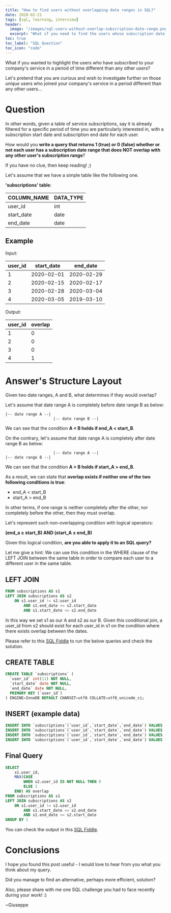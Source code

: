 ```yaml
---
title: "How to find users without overlapping date ranges in SQL?"
date: 2020-02-21
tags: [sql, learning, interview]
header:
  image: "/images/sql-users-without-overlap-subscription-date-range.png"
  excerpt: "What if you need to find the users whose subscription date range does NOT overlap with any other user's subscription date range? Here's the query for you."
toc: true
toc_label: "SQL Question"
toc_icon: "code"
---
```


What if you wanted to highlight the users who have subscribed to your company's service in a period of time different than any other users?

Let's pretend that you are curious and wish to investigate further on those *unique* users who joined your company's service in a period different than any other users...

# Question

In other words, given a table of service subscriptions, say it is already filtered for a specific period of time you are particularly interested in, with a subscription start date and subscription end date for each user.

How would you **write a query that returns 1 (true) or 0 (false) whether or not each user has a subscription date range that does NOT overlap with any other user's subscription range**?

If you have no clue, then keep reading! ;)

Let's assume that we have a simple table like the following one.

**'subscriptions' table**:

| COLUMN_NAME   | DATA_TYPE |
|---------------|-----------|
| user_id       | int       |
| start_date    | date      |
| end_date      | date      |


## Example

Input:

| user_id | start_date | end_date   |
|---------|------------|------------|
| 1       | 2020-02-01 | 2020-02-29 |
| 2       | 2020-02-15 | 2020-02-17 |
| 3       | 2020-02-28 | 2020-03-04 |
| 4       | 2020-03-05 | 2019-03-10 |

Output:

| user_id | overlap |
|---------|---------|
| 1       | 0       |
| 2       | 0       |
| 3       | 0       |
| 4       | 1       |


# Answer's Structure Layout

Given two date ranges, A and B, what determines if they would overlap?

Let's assume that date range A is completely before date range B as below:

    |-- date range A --|
                         |-- date range B --|

We can see that the condition **A < B holds if end_A < start_B**.

On the contrary, let's assume that date range A is completely after date range B as below:

                         |-- date range A --|
    |-- date range B --|

We can see that the condition **A > B holds if start_A > end_B**.

As a result, we can state that **overlap exists if neither one of the two following conditions is true**:
- end_A < start_B
- start_A > end_B

In other terms, if one range is neither completely after the other, nor completely before the other, then they must overlap.

Let's represent such non-overlapping condition with logical operators:

**(end_a ≥ start_B) AND (start_A ≤ end_B)**

Given this logical condition, **are you able to apply it to an SQL query?**

Let me give a hint: We can use this condition in the WHERE clause of the LEFT JOIN between the same table in order to compare each user to a different user in the same table.


## LEFT JOIN

```sql
FROM subscriptions AS s1
LEFT JOIN subscriptions AS s2
    ON s1.user_id != s2.user_id
        AND s1.end_date >= s2.start_date
        AND s1.start_date <= s2.end_date
```

In this way we set s1 as our A and s2 as our B. Given this conditional join, a user_id from s2 should exist for each
user_id in s1 on the condition where there exists overlap between the dates.

Please refer to this [SQL Fiddle](http://sqlfiddle.com/#!9/d17c8/4) to run the below queries and check the solution.

## CREATE TABLE

```sql
CREATE TABLE `subscriptions` (
  `user_id` int(11) NOT NULL,
  `start_date` date NOT NULL,
  `end_date` date NOT NULL,
  PRIMARY KEY (`user_id`)
) ENGINE=InnoDB DEFAULT CHARSET=utf8 COLLATE=utf8_unicode_ci;
```

## INSERT (example data)

```sql
INSERT INTO `subscriptions`(`user_id`,`start_date`,`end_date`) VALUES (1,'2020-02-01','2020-02-29');
INSERT INTO `subscriptions`(`user_id`,`start_date`,`end_date`) VALUES (2,'2020-02-15','2020-02-17');
INSERT INTO `subscriptions`(`user_id`,`start_date`,`end_date`) VALUES (3,'2020-02-28','2020-03-04');
INSERT INTO `subscriptions`(`user_id`,`start_date`,`end_date`) VALUES (4,'2020-03-05','2020-03-10');
```

## Final Query

```sql
SELECT
    s1.user_id,
    MAX(CASE
        WHEN s2.user_id IS NOT NULL THEN 0
        ELSE 1
    END) AS overlap
FROM subscriptions AS s1
LEFT JOIN subscriptions AS s2
    ON s1.user_id != s2.user_id
        AND s1.start_date <= s2.end_date
        AND s1.end_date >= s2.start_date
GROUP BY 1
```

You can check the output in this [SQL Fiddle](http://sqlfiddle.com/#!9/d17c8/4).

# Conclusions

I hope you found this post useful - I would love to hear from you what you think about my query.

Did you manage to find an alternative, perhaps more efficient, solution?

Also, please share with me one SQL challenge you had to face recently during your work! :)

~Giuseppe
